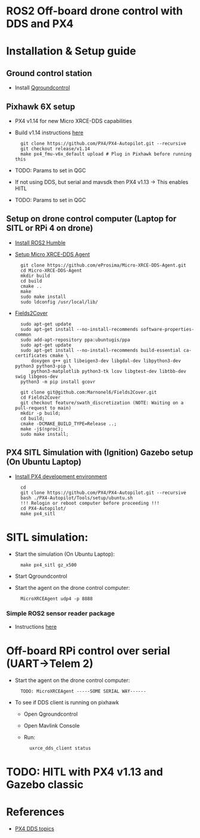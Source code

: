 # ROS2 Off-board drone control with DDS and PX4

# Installation & Setup guide

## Ground control station
- Install [Qgroundcontrol](https://docs.qgroundcontrol.com/master/en/getting_started/download_and_install.html#ubuntu)

## Pixhawk 6X setup
- PX4 v1.14 for new Micro XRCE-DDS capabilities
- Build v1.14 instructions [here](https://docs.px4.io/main/en/dev_setup/building_px4.html)

        git clone https://github.com/PX4/PX4-Autopilot.git --recursive
        git checkout release/v1.14
        make px4_fmu-v6x_default upload # Plug in Pixhawk before running this

- TODO: Params to set in QGC

- If not using DDS, but serial and mavsdk then PX4 v1.13 -> This enables HITL
- TODO: Params to set in QGC

## Setup on drone control computer (Laptop for SITL or RPi 4 on drone)
- [Install ROS2 Humble](https://docs.px4.io/main/en/ros/ros2_comm.html#install-ros-2)
- [Setup Micro XRCE-DDS Agent](https://docs.px4.io/main/en/ros/ros2_comm.html#setup-the-agent)

        git clone https://github.com/eProsima/Micro-XRCE-DDS-Agent.git
        cd Micro-XRCE-DDS-Agent
        mkdir build
        cd build
        cmake ..
        make
        sudo make install
        sudo ldconfig /usr/local/lib/
- [Fields2Cover](https://github.com/Marnonel6/Fields2Cover)

        sudo apt-get update
        sudo apt-get install --no-install-recommends software-properties-common
        sudo add-apt-repository ppa:ubuntugis/ppa
        sudo apt-get update
        sudo apt-get install --no-install-recommends build-essential ca-certificates cmake \
            doxygen g++ git libeigen3-dev libgdal-dev libpython3-dev python3 python3-pip \
            python3-matplotlib python3-tk lcov libgtest-dev libtbb-dev swig libgeos-dev
        python3 -m pip install gcovr

        git clone git@github.com:Marnonel6/Fields2Cover.git
        cd Fields2Cover
        git checkout feature/swath_discretization (NOTE: Waiting on a pull-request to main)
        mkdir -p build;
        cd build;
        cmake -DCMAKE_BUILD_TYPE=Release ..;
        make -j$(nproc);
        sudo make install;

## PX4 SITL Simulation with (Ignition) Gazebo setup (On Ubuntu Laptop)
- [Install PX4 development environment](https://docs.px4.io/main/en/ros/ros2_comm.html#install-px4)

        cd
        git clone https://github.com/PX4/PX4-Autopilot.git --recursive
        bash ./PX4-Autopilot/Tools/setup/ubuntu.sh
        !!! Relogin or reboot computer before proceeding !!!
        cd PX4-Autopilot/
        make px4_sitl

# SITL simulation:
- Start the simulation (On Ubuntu Laptop):

        make px4_sitl gz_x500

- Start Qgroundcontrol
- Start the agent on the drone control computer:

        MicroXRCEAgent udp4 -p 8888

### Simple ROS2 sensor reader package
- Instructions [here](https://docs.px4.io/main/en/ros/ros2_comm.html#build-ros-2-workspace)

# Off-board RPi control over serial (UART->Telem 2)
- Start the agent on the drone control computer:

        TODO: MicroXRCEAgent -----SOME SERIAL WAY------ 

- To see if DDS client is running on pixhawk
    - Open Qgroundcontrol
    - Open Mavlink Console
    - Run:

            uxrce_dds_client status




# TODO: HITL with PX4 v1.13 and Gazebo classic



# References
- [PX4 DDS topics](https://github.com/PX4/PX4-Autopilot/blob/main/src/modules/uxrce_dds_client/dds_topics.yaml)